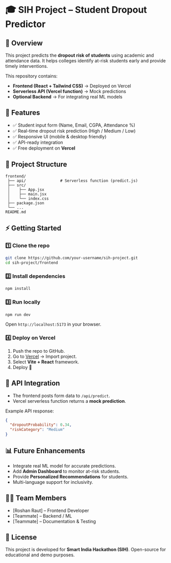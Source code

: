 # 🎓 SIH Project – Student Dropout Predictor

## 📌 Overview
This project predicts the **dropout risk of students** using academic and attendance data.
It helps colleges identify at-risk students early and provide timely interventions.

This repository contains:
- **Frontend (React + Tailwind CSS)** → Deployed on Vercel
- **Serverless API (Vercel function)** → Mock predictions
- **Optional Backend** → For integrating real ML models

## 🚀 Features
- ✅ Student input form (Name, Email, CGPA, Attendance %)
- ✅ Real-time dropout risk prediction (High / Medium / Low)
- ✅ Responsive UI (mobile & desktop friendly)
- ✅ API-ready integration
- ✅ Free deployment on **Vercel**

## 📂 Project Structure
```
frontend/
 ├── api/               # Serverless function (predict.js)
 ├── src/
 │    ├── App.jsx
 │    ├── main.jsx
 │    └── index.css
 ├── package.json
 └── ...
README.md
```

## ⚡ Getting Started

### 1️⃣ Clone the repo
```bash
git clone https://github.com/your-username/sih-project.git
cd sih-project/frontend
```

### 2️⃣ Install dependencies
```bash
npm install
```

### 3️⃣ Run locally
```bash
npm run dev
```
Open `http://localhost:5173` in your browser.

### 4️⃣ Deploy on Vercel
1. Push the repo to GitHub.
2. Go to [Vercel](https://vercel.com/) → Import project.
3. Select **Vite + React** framework.
4. Deploy 🚀

## 🔌 API Integration
- The frontend posts form data to `/api/predict`.
- Vercel serverless function returns a **mock prediction**.

Example API response:
```json
{
  "dropoutProbability": 0.34,
  "riskCategory": "Medium"
}
```

## 📊 Future Enhancements
- Integrate real ML model for accurate predictions.
- Add **Admin Dashboard** to monitor at-risk students.
- Provide **Personalized Recommendations** for students.
- Multi-language support for inclusivity.

## 👨‍💻 Team Members
- [Roshan Raut] – Frontend Developer
- [Teammate] – Backend / ML
- [Teammate] – Documentation & Testing

## 📜 License
This project is developed for **Smart India Hackathon (SIH)**.
Open-source for educational and demo purposes.
